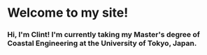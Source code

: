 # Welcome to my site!

### Hi, I'm Clint! I'm currently taking my Master's degree of Coastal Engineering at the University of Tokyo, Japan.


